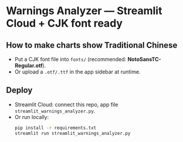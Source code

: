 # Warnings Analyzer — Streamlit Cloud + CJK font ready

## How to make charts show Traditional Chinese
- Put a CJK font file into `fonts/` (recommended: **NotoSansTC-Regular.otf**).
- Or upload a `.otf/.ttf` in the app sidebar at runtime.

## Deploy
- Streamlit Cloud: connect this repo, app file `streamlit_warnings_analyzer.py`.
- Or run locally:
  ```bash
  pip install -r requirements.txt
  streamlit run streamlit_warnings_analyzer.py
  ```
